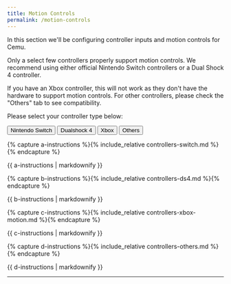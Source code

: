 ```yaml
---
title: Motion Controls
permalink: /motion-controls
---
```


In this section we'll be configuring controller inputs and motion controls for Cemu.

Only a select few controllers properly support motion controls. We recommend using either official Nintendo Switch controllers or a Dual Shock 4 controller.

If you have an Xbox controller, this will not work as they don't have the hardware to support motion controls. For other controllers, please check the "Others" tab to see compatibility.

Please select your controller type below:

<button class="btn btn--large btn--info" id="abtn" onclick="showa()">Nintendo Switch</button>
<button class="btn btn--large btn--info" id="bbtn" onclick="showb()">Dualshock 4</button>
<button class="btn btn--large btn--info" id="cbtn" onclick="showc()">Xbox</button>
<button class="btn btn--large btn--info" id="dbtn" onclick="showd()">Others</button>

{% capture a-instructions %}{% include_relative controllers-switch.md %}{% endcapture %}
<div id="ainstr">{{ a-instructions | markdownify }}</div>

{% capture b-instructions %}{% include_relative controllers-ds4.md %}{% endcapture %}
<div id="binstr">{{ b-instructions | markdownify }}</div>

{% capture c-instructions %}{% include_relative controllers-xbox-motion.md %}{% endcapture %}
<div id="cinstr">{{ c-instructions | markdownify }}</div>

{% capture d-instructions %}{% include_relative controllers-others.md %}{% endcapture %}
<div id="dinstr">{{ d-instructions | markdownify }}</div>

---

<script>
  var a = document.getElementById("ainstr");
  var abtn = document.getElementById("abtn");
  var aclr = "btn--danger"

  var b = document.getElementById("binstr");
  var bbtn = document.getElementById("bbtn");
  var bclr = "btn--facebook"

  var c = document.getElementById("cinstr");
  var cbtn = document.getElementById("cbtn");
  var cclr = "btn--success"

  var d = document.getElementById("dinstr");
  var dbtn = document.getElementById("dbtn");
  var dclr = "btn--primary"

  var clr = "btn--info"

  a.style.display = "block";
  b.style.display = "none";
  c.style.display = "none";
  d.style.display = "none";

  abtn.classList.remove("btn--info");
  abtn.classList.add(aclr);

  function showa() {
    a.style.display = "block";
    b.style.display = "none";
    c.style.display = "none";
    d.style.display = "none";

    abtn.classList.remove(clr);
    bbtn.classList.add(clr);
    cbtn.classList.add(clr);
    dbtn.classList.add(clr);

    abtn.classList.add(aclr);
    bbtn.classList.remove(bclr);
    cbtn.classList.remove(cclr);
    dbtn.classList.remove(dclr);
  }

  function showb() {
    a.style.display = "none";
    b.style.display = "block";
    c.style.display = "none";
    d.style.display = "none";

    abtn.classList.add(clr);
    bbtn.classList.remove(clr);
    cbtn.classList.add(clr);
    dbtn.classList.add(clr);

    abtn.classList.remove(aclr);
    bbtn.classList.add(bclr);
    cbtn.classList.remove(cclr);
    dbtn.classList.remove(dclr);
  }

  function showc() {
    a.style.display = "none";
    b.style.display = "none";
    c.style.display = "block";
    d.style.display = "none";

    abtn.classList.add(clr);
    bbtn.classList.add(clr);
    cbtn.classList.remove(clr);
    dbtn.classList.add(clr);

    abtn.classList.remove(aclr);
    bbtn.classList.remove(bclr);
    cbtn.classList.add(cclr);
    dbtn.classList.remove(dclr);
  }

  function showd() {
    a.style.display = "none";
    b.style.display = "none";
    c.style.display = "none";
    d.style.display = "block";

    abtn.classList.add(clr);
    bbtn.classList.add(clr);
    cbtn.classList.add(clr);
    dbtn.classList.remove(clr);

    abtn.classList.remove(aclr);
    bbtn.classList.remove(bclr);
    cbtn.classList.remove(cclr);
    dbtn.classList.add(dclr);
  }
</script>
